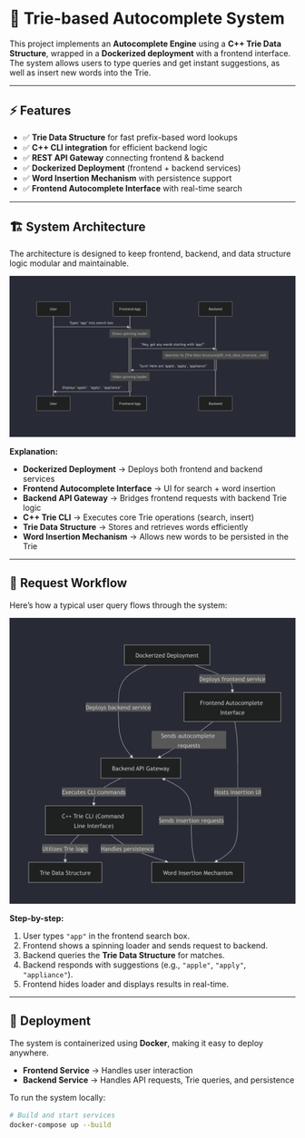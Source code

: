 # 🔎 Trie-based Autocomplete System

This project implements an **Autocomplete Engine** using a **C++ Trie Data Structure**, wrapped in a **Dockerized deployment** with a frontend interface. The system allows users to type queries and get instant suggestions, as well as insert new words into the Trie.

---

## ⚡ Features
- ✅ **Trie Data Structure** for fast prefix-based word lookups  
- ✅ **C++ CLI integration** for efficient backend logic  
- ✅ **REST API Gateway** connecting frontend & backend  
- ✅ **Dockerized Deployment** (frontend + backend services)  
- ✅ **Word Insertion Mechanism** with persistence support  
- ✅ **Frontend Autocomplete Interface** with real-time search  

---

## 🏗️ System Architecture

The architecture is designed to keep frontend, backend, and data structure logic modular and maintainable.

![System Architecture](./system_architecture.png)

**Explanation:**
- **Dockerized Deployment** → Deploys both frontend and backend services  
- **Frontend Autocomplete Interface** → UI for search + word insertion  
- **Backend API Gateway** → Bridges frontend requests with backend Trie logic  
- **C++ Trie CLI** → Executes core Trie operations (search, insert)  
- **Trie Data Structure** → Stores and retrieves words efficiently  
- **Word Insertion Mechanism** → Allows new words to be persisted in the Trie  

---

## 🔄 Request Workflow

Here’s how a typical user query flows through the system:

![Request Workflow](./request_workflow.png)

**Step-by-step:**
1. User types `"app"` in the frontend search box.  
2. Frontend shows a spinning loader and sends request to backend.  
3. Backend queries the **Trie Data Structure** for matches.  
4. Backend responds with suggestions (e.g., `"apple"`, `"apply"`, `"appliance"`).  
5. Frontend hides loader and displays results in real-time.  

---

## 🐳 Deployment

The system is containerized using **Docker**, making it easy to deploy anywhere.  
- **Frontend Service** → Handles user interaction  
- **Backend Service** → Handles API requests, Trie queries, and persistence  

To run the system locally:
```bash
# Build and start services
docker-compose up --build

